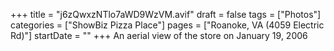 +++
title = "j6zQwxzNTlo7aWD9WzVM.avif"
draft = false
tags = ["Photos"]
categories = ["ShowBiz Pizza Place"]
pages = ["Roanoke, VA (4059 Electric Rd)"]
startDate = ""
+++
An aerial view of the store on January 19, 2006

